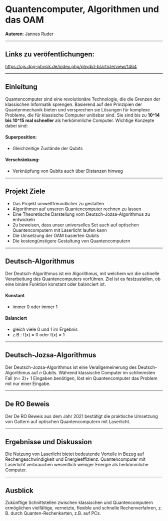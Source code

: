  # Quantencomputer, Algorithmen und das OAM

**Autoren**: Jannes Ruder

---
## Links zu veröfentlichungen:
https://ojs.dpg-physik.de/index.php/phydid-b/article/view/1464

---

## Einleitung  
Quantencomputer sind eine revolutionäre Technologie, die die Grenzen der klassischen Informatik sprengen. Basierend auf den Prinzipien der Quantenmechanik bieten und versprechen sie Lösungen für komplexe Probleme, die für klassische Computer unlösbar sind. Sie sind bis zu **10^14 bis 10^15 mal schneller** als herkömmliche Computer. Wichtige Konzepte dabei sind:

#### Superposition: 
- Gleichzeitige Zustände der Qubits
#### Verschränkung:
- Verknüpfung von Qubits auch über Distanzen hinweg

---

## Projekt Ziele

- Das Projekt umweltfreundlicher zu gestalten
- Algorithmen auf unseren Quantencomputer rechnen zu lassen
- Eine Theoretische Darstellung vom Deutsch-Jozsa-Algorithmus zu entwickeln
- Zu beweisen, dass unser universelles Set  auch auf optischen Quantencomputern mit Laserlicht laufen kann
- Die Umsetzung der OAM basierten Qubits
- Die kostengünstigere Gestaltung von Quantencomputern

---

## Deutsch-Algorithmus
Der Deutsch-Algorithmus ist ein Algorithmus, mit welchem wir die schnelle Verarbeitung des Quantencomputers vorführen. Ziel ist es festzustellen, ob eine binäre Funktion konstant oder balanciert ist.

#### Konstant
- immer 0 oder immer 1

#### Balanciert
- gleich viele 0 und 1 im Ergebnis
- z.B.: f(x) = 0 oder f(x) = 1


---

## Deutsch-Jozsa-Algorithmus
Der Deutsch-Jozsa-Algorithmus ist eine Verallgemeinerung des Deutsch-Algorithmus auf 
𝑛 Qubits. Während klassische Computer im schlimmsten Fall (n÷ 2)+ 1 Eingaben benötigen, löst ein Quantencomputer das Problem mit nur einer Eingabe.

---

## De RO Beweis
Der De RO Beweis aus dem Jahr 2021 bestätigt die praktische Umsetzung von Gattern auf optischen Quantencomputern mit Laserlicht.

---

## Ergebnisse und Diskussion
Die Nutzung von Laserlicht bietet bedeutende Vorteile in Bezug auf Rechengeschwindigkeit und Energieeffizienz.
Quantencomputer mit Laserlicht verbrauchen wesentlich weniger Energie als herkömmliche Computer.

---

## Ausblick
Zukünftige Schnittstellen zwischen klassischen und Quantencomputern ermöglichen vielfältige, vernetzte, flexible und schnelle Rechenverfahren, z. B. durch Quanten-Rechenkarten, z.B. auf PCs.
